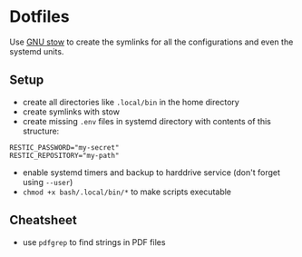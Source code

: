 # Dotfiles

Use [GNU stow](https://www.gnu.org/software/stow/) to create the symlinks for
all the configurations and even the systemd units.

## Setup

- create all directories like `.local/bin` in the home directory
- create symlinks with stow
- create missing `.env` files in systemd directory with contents of this
  structure:
```
RESTIC_PASSWORD="my-secret"
RESTIC_REPOSITORY="my-path"
```
- enable systemd timers and backup to harddrive service (don't forget using
  `--user`)
- `chmod +x bash/.local/bin/*` to make scripts executable

## Cheatsheet

- use `pdfgrep` to find strings in PDF files

